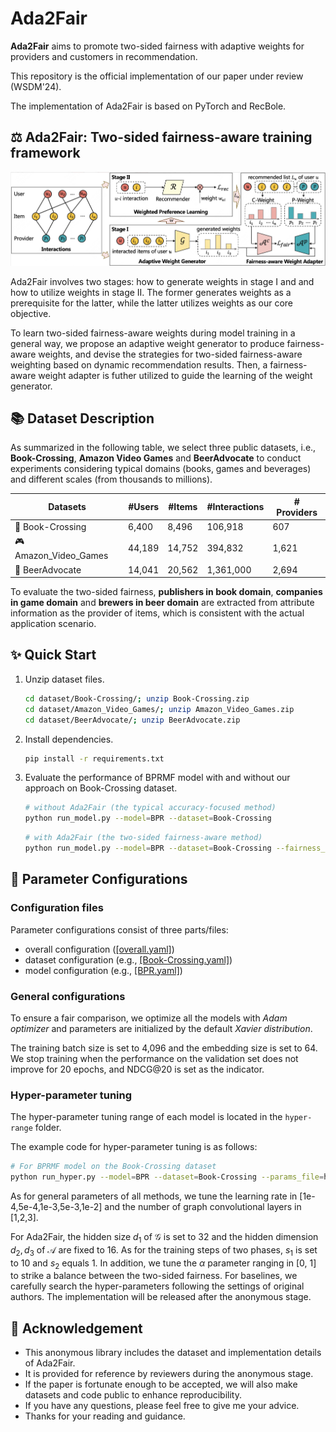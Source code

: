 # Ada2Fair

**Ada2Fair** aims to promote two-sided fairness with adaptive weights for providers and customers in recommendation.

This repository is the official implementation of our paper under review (WSDM'24).

The implementation of Ada2Fair is based on PyTorch and RecBole.

## ⚖️ Ada2Fair: Two-sided fairness-aware training framework

![](assets/model.png)

Ada2Fair involves two stages: how to generate weights in stage I and and how to utilize weights in stage II. The former generates weights as a prerequisite for the latter, while the latter utilizes weights as our core objective.

To learn two-sided fairness-aware weights during model training in a general way, we propose an adaptive weight generator to produce fairness-aware weights, and devise the strategies for two-sided fairness-aware weighting based on dynamic recommendation results. Then, a fairness-aware weight adapter is futher utilized to guide the learning of the weight generator.

## 📚 Dataset Description

As summarized in the following table, we select three public datasets, i.e., **Book-Crossing**, **Amazon Video Games** and **BeerAdvocate** to conduct experiments considering typical domains (books, games and beverages) and different scales (from thousands to millions). 

| Datasets | #Users  | #Items  | #Interactions | # Providers |
| -------  | ------- | ------- | ------------- | ----------- |
| 📖 Book-Crossing      |    6,400  | 8,496   | 106,918    | 607   |
| 🎮 Amazon_Video_Games |   44,189  | 14,752  | 394,832    | 1,621 |
| 🍺 BeerAdvocate       |   14,041  | 20,562  | 1,361,000  | 2,694 |

To evaluate the two-sided fairness, **publishers in book domain**, **companies in game domain** and **brewers in beer domain** are extracted from attribute information as the provider of items, which is consistent with the actual application scenario. 

## ✨ Quick Start

1. Unzip dataset files.
    ```bash
    cd dataset/Book-Crossing/; unzip Book-Crossing.zip
    cd dataset/Amazon_Video_Games/; unzip Amazon_Video_Games.zip
    cd dataset/BeerAdvocate/; unzip BeerAdvocate.zip
    ```
2. Install dependencies.
    ```bash
    pip install -r requirements.txt
    ```
3. Evaluate the performance of BPRMF model with and without our approach on Book-Crossing dataset.
    ```bash
    # without Ada2Fair (the typical accuracy-focused method)
    python run_model.py --model=BPR --dataset=Book-Crossing
    ```
    
    ```bash
    # with Ada2Fair (the two-sided fairness-aware method)
    python run_model.py --model=BPR --dataset=Book-Crossing --fairness_type=ada2fair
    ```

## 🧐 Parameter Configurations

### Configuration files

Parameter configurations consist of three parts/files: 
- overall configuration ([[overall.yaml]](props/overall.yaml))
- dataset configuration (e.g., [[Book-Crossing.yaml]](props/Book-Crossing.yaml))
- model configuration (e.g., [[BPR.yaml]](props/BPR.yaml))

### General configurations

To ensure a fair comparison, we optimize all the models with _Adam optimizer_ and parameters are initialized by the default _Xavier distribution_. 

The training batch size is set to 4,096 and the embedding size is set to 64. We stop training when the performance on the validation set does not improve for 20 epochs, and NDCG@20 is set as the indicator. 

### Hyper-parameter tuning

The hyper-parameter tuning range of each model is located in the `hyper-range` folder. 

The example code for hyper-parameter tuning is as follows:

```bash
# For BPRMF model on the Book-Crossing dataset
python run_hyper.py --model=BPR --dataset=Book-Crossing --params_file=hyper-range/bpr.test --output_file=hyper_Book-Crossing_BPR.result
```

As for general parameters of all methods, we tune the learning rate in [1e-4,5e-4,1e-3,5e-3,1e-2] and the number of graph convolutional layers in [1,2,3]. 

For Ada2Fair, the hidden size $d_1$ of $\mathcal{G}$ is set to 32 and the hidden dimension $d_2, d_3$ of $\mathcal{A}$ are fixed to 16. As for the training steps of two phases, $s_1$ is set to 10 and $s_2$ equals 1. In addition, we tune the $\alpha$ parameter ranging in [0, 1] to strike a balance between the two-sided fairness. For baselines, we carefully search the hyper-parameters following the settings of original authors. The implementation will be released after the anonymous stage.

## 🌟 Acknowledgement

- This anonymous library includes the dataset and implementation details of Ada2Fair.
- It is provided for reference by reviewers during the anonymous stage.
- If the paper is fortunate enough to be accepted, we will also make datasets and code public to enhance reproducibility.
- If you have any questions, please feel free to give me your advice.
- Thanks for your reading and guidance.
